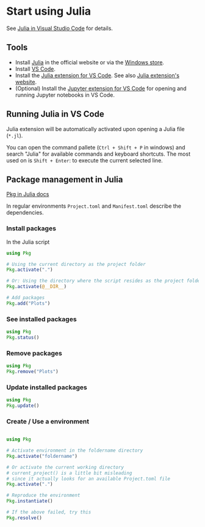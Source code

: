 # Start using Julia

See [Julia in Visual Studio Code](https://code.visualstudio.com/docs/languages/julia) for details.

## Tools

- Install [Julia](https://julialang.org/downloads/) in the official website or via the [Windows store](https://www.microsoft.com/zh-tw/p/julia/9njnww8pvkmn?rtc=1&activetab=pivot:overviewtab).
- Install [VS Code](https://code.visualstudio.com/).
- Install the [Julia extension for VS Code](https://www.julia-vscode.org/). See also [Julia extension's website]().
- (Optional) Install the [Jupyter extension for VS Code](https://marketplace.visualstudio.com/items?itemName=ms-toolsai.jupyter) for opening and running Jupyter notebooks in VS Code.

## Running Julia in VS Code

Julia extension will be automatically activated upon opening a Julia file (`*.jl`).

You can open the command pallete (`Ctrl + Shift + P` in windows) and search "Julia" for available commands and keyboard shortcuts. The most used on is `Shift + Enter`: to execute the current selected line.

## Package management in Julia

[Pkg in Julia docs](https://docs.julialang.org/en/v1/stdlib/Pkg/)

In regular environments `Project.toml` and `Manifest.toml` describe the dependencies.

### Install packages

In the Julia script

```julia
using Pkg

# Using the current directory as the project folder
Pkg.activate(".")

# Or: Using the directory where the script resides as the project folder
Pkg.activate(@__DIR__)

# Add packages
Pkg.add("Plots")
```

### See installed packages

```julia
using Pkg
Pkg.status()
```

### Remove packages

```julia
using Pkg
Pkg.remove("Plots")
```

### Update installed packages

```julia
using Pkg
Pkg.update()
```

### Create / Use a environment

```julia

using Pkg

# Activate environment in the foldername directory
Pkg.activate("foldername")

# Or activate the current working directory
# current_project() is a little bit misleading
# since it actually looks for an available Project.toml file
Pkg.activate(".")

# Reproduce the environment
Pkg.instantiate()

# If the above failed, try this
Pkg.resolve()
```
